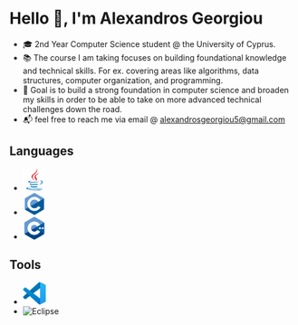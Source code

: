 # Hello 👋, I'm Alexandros Georgiou

- 🎓 2nd Year Computer Science student @ the University of Cyprus.
- 📚 The course I am taking focuses on building foundational knowledge and technical skills.
     For ex. covering areas like algorithms, data structures, computer organization, and programming.
- 🎯 Goal is to build a strong foundation in computer science and broaden my skills in order to be able to take on more advanced technical challenges down the road.
- 📬 feel free to reach me via email @ [alexandrosgeorgiou5@gmail.com](mailto:alexandrosgeorgiou5@gmail.com)

<h2>Languages</h2>
<ul>
    <li><img src="https://github.com/devicons/devicon/raw/master/icons/java/java-original.svg" alt="Java" width="40" height="40"/></li>
    <li><img src="https://github.com/devicons/devicon/raw/master/icons/c/c-original.svg" alt="C" width="40" height="40"/></li>
    <li><img src="https://github.com/devicons/devicon/raw/master/icons/cplusplus/cplusplus-original.svg" alt="C++" width="40" height="40"/></li>
</ul>

<h2>Tools</h2>
<ul>
    <li><img src="https://github.com/devicons/devicon/raw/master/icons/vscode/vscode-original.svg" alt="VS Code" width="40" height="40"/></li>
    <li><img src="https://upload.wikimedia.org/wikipedia/commons/thumb/0/0e/Eclipse_Logo.svg/1024px-Eclipse_Logo.svg.png" alt="Eclipse" width="40" height="40"/></li>
</ul>




<!---
alexcodes16/alexcodes16 is a ✨ special ✨ repository because its `README.md` (this file) appears on your GitHub profile.
You can click the Preview link to take a look at your changes.
--->
